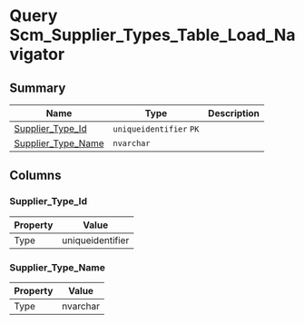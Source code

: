 # Query Scm_Supplier_Types_Table_Load_Navigator


## Summary

| Name | Type | Description |
| - | - | --- |
|[Supplier_Type_Id](#supplier_type_id)|`uniqueidentifier` `PK`||
|[Supplier_Type_Name](#supplier_type_name)|`nvarchar` ||

## Columns

### Supplier_Type_Id

| Property | Value |
| - | - |
|Type|uniqueidentifier|

### Supplier_Type_Name

| Property | Value |
| - | - |
|Type|nvarchar|


